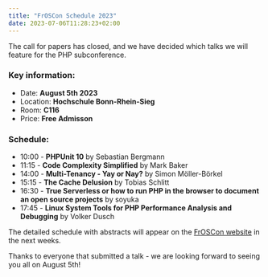 ```yaml
---
title: "FrOSCon Schedule 2023"
date: 2023-07-06T11:28:23+02:00
---
```


The call for papers has closed, and we have decided which talks we will feature for the PHP subconference.

### Key information:
- Date: **August 5th 2023**
- Location: **Hochschule Bonn-Rhein-Sieg**
- Room: **C116**
- Price: **Free Admisson**

### Schedule:
- 10:00 - **PHPUnit 10** by Sebastian Bergmann
- 11:15 - **Code Complexity Simplified** by Mark Baker
- 14:00 - **Multi-Tenancy - Yay or Nay?** by Simon Möller-Börkel
- 15:15 - **The Cache Delusion** by Tobias Schlitt
- 16:30 - **True Serverless or how to run PHP in the browser to document an open source projects** by soyuka
- 17:45 - **Linux System Tools for PHP Performance Analysis and Debugging** by Volker Dusch

The detailed schedule with abstracts will appear on the [FrOSCon website](https://froscon.org) in the next weeks.

Thanks to everyone that submitted a talk - we are looking forward to seeing you all on August 5th!
